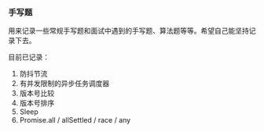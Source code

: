 ### 手写题

用来记录一些常规手写题和面试中遇到的手写题、算法题等等。希望自己能坚持记录下去。

目前已记录：

1. 防抖节流
2. 有并发限制的异步任务调度器
3. 版本号比较
4. 版本号排序
5. Sleep
6. Promise.all / allSettled / race / any